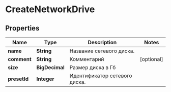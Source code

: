 

# CreateNetworkDrive


## Properties

| Name | Type | Description | Notes |
|------------ | ------------- | ------------- | -------------|
|**name** | **String** | Название сетевого диска. |  |
|**comment** | **String** | Комментарий |  [optional] |
|**size** | **BigDecimal** | Размер диска в Гб |  |
|**presetId** | **Integer** | Идентификатор сетевого диска. |  |



